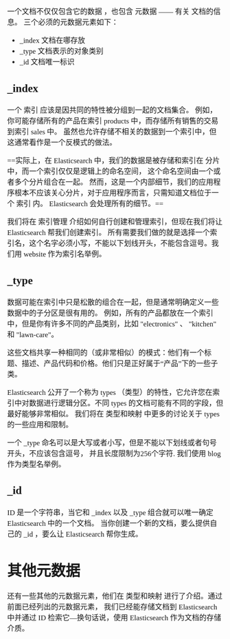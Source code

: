 <span  style="font-family: Simsun,serif; font-size: 17px; ">

一个文档不仅仅包含它的数据 ，也包含 元数据 —— 有关 文档的信息。 三个必须的元数据元素如下：

- _index 文档在哪存放
- _type 文档表示的对象类别
- _id 文档唯一标识
 
## _index

一个 索引 应该是因共同的特性被分组到一起的文档集合。 例如，你可能存储所有的产品在索引 products 中，而存储所有销售的交易到索引 sales 中。 虽然也允许存储不相关的数据到一个索引中，但这通常看作是一个反模式的做法。

==实际上，在 Elasticsearch 中，我们的数据是被存储和索引在 分片 中，而一个索引仅仅是逻辑上的命名空间， 这个命名空间由一个或者多个分片组合在一起。 然而，这是一个内部细节，我们的应用程序根本不应该关心分片，对于应用程序而言，只需知道文档位于一个 索引 内。 Elasticsearch 会处理所有的细节。==

我们将在 索引管理 介绍如何自行创建和管理索引，但现在我们将让 Elasticsearch 帮我们创建索引。 所有需要我们做的就是选择一个索引名，这个名字必须小写，不能以下划线开头，不能包含逗号。我们用 website 作为索引名举例。

## _type

数据可能在索引中只是松散的组合在一起，但是通常明确定义一些数据中的子分区是很有用的。 例如，所有的产品都放在一个索引中，但是你有许多不同的产品类别，比如 "electronics" 、 "kitchen" 和 "lawn-care"。

这些文档共享一种相同的（或非常相似）的模式：他们有一个标题、描述、产品代码和价格。他们只是正好属于“产品”下的一些子类。

Elasticsearch 公开了一个称为 types （类型）的特性，它允许您在索引中对数据进行逻辑分区。不同 types 的文档可能有不同的字段，但最好能够非常相似。 我们将在 类型和映射 中更多的讨论关于 types 的一些应用和限制。

一个 _type 命名可以是大写或者小写，但是不能以下划线或者句号开头，不应该包含逗号， 并且长度限制为256个字符. 我们使用 blog 作为类型名举例。

## _id

ID 是一个字符串，当它和 _index 以及 _type 组合就可以唯一确定 Elasticsearch 中的一个文档。 当你创建一个新的文档，要么提供自己的 _id ，要么让 Elasticsearch 帮你生成。

# 其他元数据

还有一些其他的元数据元素，他们在 类型和映射 进行了介绍。通过前面已经列出的元数据元素， 我们已经能存储文档到 Elasticsearch 中并通过 ID 检索它—​换句话说，使用 Elasticsearch 作为文档的存储介质。



</span>